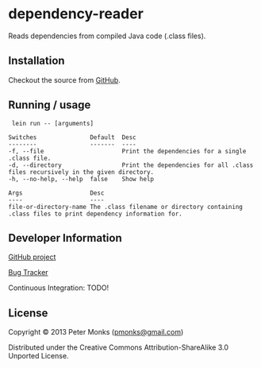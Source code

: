 # dependency-reader

Reads dependencies from compiled Java code (.class files).

## Installation

Checkout the source from [GitHub](https://github.com/pmonks/dependency-reader).

## Running / usage

```shell
 lein run -- [arguments]
```

    Switches               Default  Desc                                                                            
    --------               -------  ----                                                                            
    -f, --file                      Print the dependencies for a single .class file.                                
    -d, --directory                 Print the dependencies for all .class files recursively in the given directory. 
    -h, --no-help, --help  false    Show help                                                                       
    
    Args                   Desc
    ----                   ----
    file-or-directory-name The .class filename or directory containing .class files to print dependency information for.

## Developer Information

[GitHub project](https://github.com/pmonks/dependency-reader)

[Bug Tracker](https://github.com/pmonks/dependency-reader/issues)

Continuous Integration: TODO!


## License

Copyright © 2013 Peter Monks (pmonks@gmail.com)

Distributed under the Creative Commons Attribution-ShareAlike 3.0 Unported License.

